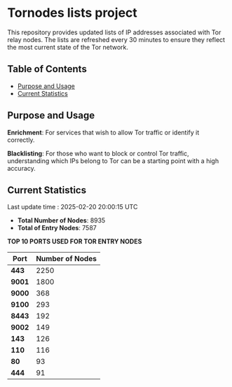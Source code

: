 # Tornodes lists project

This repository provides updated lists of IP addresses associated with Tor relay nodes. The lists are refreshed every 30 minutes to ensure they reflect the most current state of the Tor network.

## Table of Contents

- [Purpose and Usage](#purpose-and-usage)
- [Current Statistics](#current-statistics)


## Purpose and Usage

**Enrichment**: For services that wish to allow Tor traffic or identify it correctly.

**Blacklisting**: For those who want to block or control Tor traffic, understanding which IPs belong to Tor can be a starting point with a high accuracy.

## Current Statistics

Last update time : 2025-02-20 20:00:15 UTC

- **Total Number of Nodes**: 8935
- **Total of Entry Nodes**: 7587

**TOP 10 PORTS USED FOR TOR ENTRY NODES**

| **Port** | **Number of Nodes** |
|------|-----------------|
| **443**   | 2250  |
| **9001**   | 1800  |
| **9000**   | 368  |
| **9100**   | 293  |
| **8443**   | 192  |
| **9002**   | 149  |
| **143**   | 126  |
| **110**   | 116  |
| **80**   | 93  |
| **444**   | 91  |

